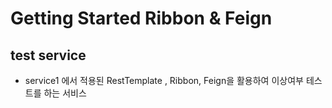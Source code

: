 # Getting Started Ribbon & Feign

## test service
- service1 에서 적용된 RestTemplate , Ribbon, Feign을 활용하여 이상여부 테스트를 하는 서비스

